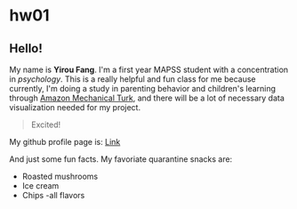 # hw01

## Hello!

My name is **Yirou Fang**. 
I'm a first year MAPSS student with a concentration in *psychology*.
This is a really helpful and fun class for me because currently, I'm doing a study in parenting behavior and children's learning through [Amazon Mechanical Turk](https://www.mturk.com), and there will be a lot of necessary data visualization needed for my project.

>Excited!

My github profile page is:
[Link](https://github.com/yirouf)

And just some fun facts. My favoriate quarantine snacks are:
+ Roasted mushrooms 
+ Ice cream
+ Chips
  -all flavors
